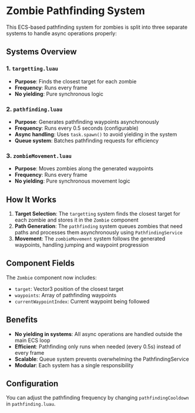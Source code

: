 # Zombie Pathfinding System

This ECS-based pathfinding system for zombies is split into three separate systems to handle async operations properly:

## Systems Overview

### 1. `targetting.luau`
- **Purpose**: Finds the closest target for each zombie
- **Frequency**: Runs every frame
- **No yielding**: Pure synchronous logic

### 2. `pathfinding.luau` 
- **Purpose**: Generates pathfinding waypoints asynchronously
- **Frequency**: Runs every 0.5 seconds (configurable)
- **Async handling**: Uses `task.spawn()` to avoid yielding in the system
- **Queue system**: Batches pathfinding requests for efficiency

### 3. `zombieMovement.luau`
- **Purpose**: Moves zombies along the generated waypoints
- **Frequency**: Runs every frame
- **No yielding**: Pure synchronous movement logic

## How It Works

1. **Target Selection**: The `targetting` system finds the closest target for each zombie and stores it in the `Zombie` component
2. **Path Generation**: The `pathfinding` system queues zombies that need paths and processes them asynchronously using `PathfindingService`
3. **Movement**: The `zombieMovement` system follows the generated waypoints, handling jumping and waypoint progression

## Component Fields

The `Zombie` component now includes:
- `target`: Vector3 position of the closest target
- `waypoints`: Array of pathfinding waypoints
- `currentWaypointIndex`: Current waypoint being followed

## Benefits

- **No yielding in systems**: All async operations are handled outside the main ECS loop
- **Efficient**: Pathfinding only runs when needed (every 0.5s) instead of every frame
- **Scalable**: Queue system prevents overwhelming the PathfindingService
- **Modular**: Each system has a single responsibility

## Configuration

You can adjust the pathfinding frequency by changing `pathfindingCooldown` in `pathfinding.luau`. 